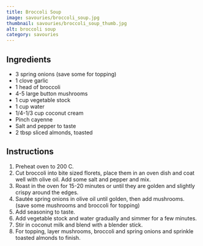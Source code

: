 ```yaml
---
title: Broccoli Soup
image: savouries/broccoli_soup.jpg
thumbnail: savouries/broccoli_soup_thumb.jpg
alt: broccoli soup
category: savouries
---
```


## Ingredients

- 3 spring onions (save some for topping)
- 1 clove garlic
- 1 head of broccoli
- 4-5 large button mushrooms
- 1 cup vegetable stock
- 1 cup water
- 1/4-1/3 cup coconut cream
- Pinch cayenne
- Salt and pepper to taste
- 2 tbsp sliced almonds, toasted

## Instructions

1. Preheat oven to 200 C. 
1. Cut broccoli into bite sized florets, place them in an oven dish and coat well with olive oil. Add some salt and pepper and mix. 
1. Roast in the oven for 15-20 minutes or until they are golden and slightly crispy around the edges.
1. Sautée spring onions in olive oil until golden, then add mushrooms. (save some mushrooms and broccoli for topping)
1. Add seasoning to taste.
1. Add vegetable stock and water gradually and simmer for a few minutes.
1. Stir in coconut milk and blend with a blender stick.
1. For topping, layer mushrooms, broccoli and spring onions and sprinkle toasted almonds to finish.
